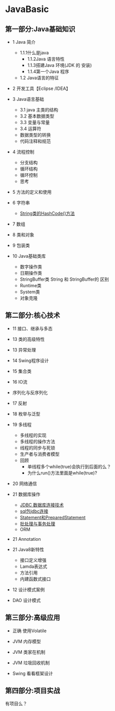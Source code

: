 # JavaBasic
## 第一部分:Java基础知识
* 1 Java 简介
    * 1.1.1什么是java
        * 1.1.2Java 语言特性
        * 1.1.3搭建Java 环境(JDK 的 安装)
        * 1.1.4第一个Java 程序
    * 1.2 Java语言的特征
* 2 开发工具【Eclipse /IDEA】
* 3 Java语言基础
    * 3.1 java  主类的结构
    * 3.2 基本数据类型
    * 3.3 变量与常量
    * 3.4 运算符 
    * 数据类型的转换
    * 代码注释和规范
* 4 流程控制
    * 分支结构
    * 循环结构
    * 循环控制
    * 思考
* 5 方法的定义和使用
* 6 字符串
    * [String类的HashCode()方法](./doc/String/String_and_hashcode.md)

* 7 数组
* 8 类和对象
* 9 包装类
* 10 Java基础类库
    * 数字操作类
    * 日期操作类
    * StringBuffer类
        String  和 StringBuffer的 区别
    * Runtime类
    * System类
    * 对象克隆
    
    


## 第二部分:核心技术 
* 11 接口、继承与多态
* 13 类的高级特性
* 13 异常处理
* 14 Swing程序设计 
* 15 集合类
* 16 IO流
* 序列化与反序列化
* 17 反射
* 18 枚举与泛型
* 19 多线程
    * 多线程的实现
    * 多线程的操作方法
    * 线程的同步与死锁
    * 生产者与消费者模型
    * 回顾
        * 单线程多个while(true)会执行到后面的么？
        * 为什么run()方法里面是while(true)?
* 20 网络通信
* 21 数据库操作
    * [JDBC 数据库连接技术](./doc/JDBC/JDBC.md)
    * [sql包jdbc连接](./doc/JDBC/JDBCPackage.md)
    * [Statement和PreparedStatement](./doc/JDBC/StatementPrepareStatement.md)
    * [批处理与事务处理](./doc/JDBC/Transaction.md)
    * ORM 
    
* 21 Annotation
* 21 Java8新特性
    * 接口定义增强
    * Lamda表达式
    * 方法引用
    * 内建函数式接口
* 12 设计模式案例 
* DAO 设计模式



## 第三部分:高级应用

* 正确 使用Volatile
* JVM 内存模型
* JVM 类家在机制
* JVM 垃圾回收机制 

* Swing 看看框架设计

## 第四部分:项目实战
有项目么？




